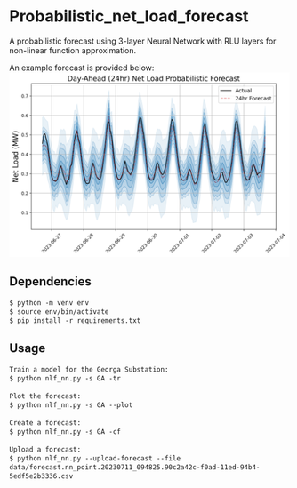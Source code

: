 # Probabilistic_net_load_forecast
A probabilistic forecast using 3-layer Neural Network with RLU layers for non-linear function approximation.


An example forecast is provided below:
![Example Forecast](NLF_example.png)

## Dependencies
```
$ python -m venv env
$ source env/bin/activate
$ pip install -r requirements.txt
```

## Usage
```
Train a model for the Georga Substation:
$ python nlf_nn.py -s GA -tr   

Plot the forecast:
$ python nlf_nn.py -s GA --plot

Create a forecast:
$ python nlf_nn.py -s GA -cf

Upload a forecast:
$ python nlf_nn.py --upload-forecast --file data/forecast.nn_point.20230711_094825.90c2a42c-f0ad-11ed-94b4-5edf5e2b3336.csv
```